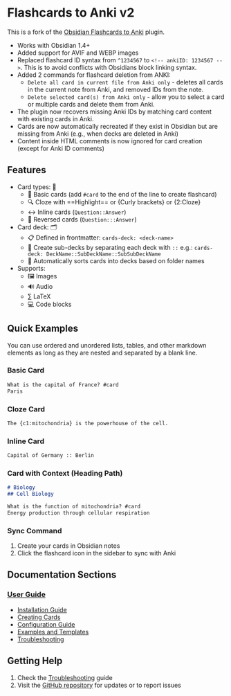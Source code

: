 # Flashcards to Anki v2

This is a fork of the [Obsidian Flashcards to Anki](https://github.com/reuseman/flashcards-obsidian) plugin.

- Works with Obsidian 1.4+
- Added support for AVIF and WEBP images
- Replaced flashcard ID syntax from `^1234567` to `<!-- ankiID: 1234567 -->`. This is to avoid conflicts with Obsidians block linking syntax. 
- Added 2 commands for flashcard deletion from ANKI:
    - `Delete all card in current file from Anki only` - deletes all cards in the current note from Anki, and removed IDs from the note.
    - `Delete selected card(s) from Anki only` - allow you to select a card or multiple cards and delete them from Anki.
- The plugin now recovers missing Anki IDs by matching card content with existing cards in Anki.
- Cards are now automatically recreated if they exist in Obsidian but are missing from Anki (e.g., when decks are deleted in Anki)
- Content inside HTML comments is now ignored for card creation (except for Anki ID comments)

## Features

- Card types: 📝
    - 📄 Basic cards (add `#card` to the end of the line to create flashcard)
    - 🔍 Cloze with ==Highlight== or {Curly brackets} or {2:Cloze}
    - ↔️ Inline cards (`Question::Answer`)
    - 🔄 Reversed cards (`Question:::Answer`)
- Card deck: 🗂️
    - 📋 Defined in frontmatter: `cards-deck: <deck-name>`
    - 📂 Create sub-decks by separating each deck with `::` e.g.: `cards-deck: DeckName::SubDeckName::SubSubDeckName`
    - 🔄 Automatically sorts cards into decks based on folder names
- Supports:
    - 🖼️ Images 
    - 🔊 Audio
    - ∑ LaTeX 
    - 💻 Code blocks

## Quick Examples

You can use ordered and unordered lists, tables, and other markdown elements as long as they are nested and separated by a blank line.

### Basic Card
```markdown
What is the capital of France? #card
Paris
```


### Cloze Card
```markdown
The {c1:mitochondria} is the powerhouse of the cell.
```

### Inline Card
```markdown
Capital of Germany :: Berlin
```

### Card with Context (Heading Path)
```markdown
# Biology
## Cell Biology

What is the function of mitochondria? #card
Energy production through cellular respiration
```

### Sync Command
1. Create your cards in Obsidian notes
2. Click the flashcard icon in the sidebar to sync with Anki

## Documentation Sections

### [User Guide](./docs/user-guide/index.md)

- [Installation Guide](./docs/user-guide/installation.md)
- [Creating Cards](./docs/user-guide/creating-cards.md)
- [Configuration Guide](./docs/user-guide/configuration.md)
- [Examples and Templates](./docs/user-guide/examples.md)
- [Troubleshooting](./docs/user-guide/troubleshooting.md)

## Getting Help

1. Check the [Troubleshooting](./docs/user-guide/troubleshooting.md) guide
2. Visit the [GitHub repository](https://github.com/reuseman/flashcards-obsidian) for updates or to report issues